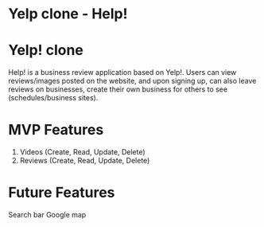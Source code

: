 # Yelp clone - Help!


# Yelp! clone

Help! is a business review application based on Yelp!. Users can view reviews/images posted on the website, and upon signing up, can also leave reviews on businesses, create their own business for others to see (schedules/business sites).

# MVP Features

1. Videos (Create, Read, Update, Delete)
2. Reviews (Create, Read, Update, Delete)

# Future Features
  Search bar
  Google map
 



